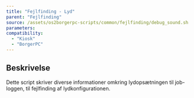 ```yaml
---
title: "Fejlfinding - Lyd"
parent: "Fejlfinding"
source: /assets/os2borgerpc-scripts/common/fejlfinding/debug_sound.sh
parameters:
compatibility:
  - "Kiosk"
  - "BorgerPC"
---
```


## Beskrivelse
Dette script skriver diverse informationer omkring lydopsætningen til job-loggen, til fejlfinding af lydkonfigurationen.

